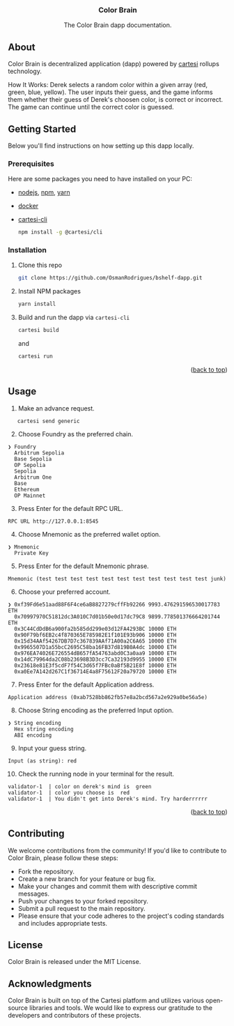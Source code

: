 <a id="readme-top"></a>

<!-- PROJECT LOGO -->
<br />
<div align="center">
  <h3 align="center">Color Brain</h3>

  <p align="center">
    The Color Brain dapp documentation.
  </p>
</div>

## About

<p>
    Color Brain is decentralized application (dapp) powered by <a href="https://docs.cartesi.io/cartesi-rollups/1.3/">cartesi</a> rollups technology.
</p>
<p> 
    How It Works: Derek selects a random color within a given array (red, green, blue, yellow). The user inputs their guess, and the game informs them whether their guess of Derek's choosen color, is correct or incorrect. The game can continue until the correct color is guessed.
</p>

## Getting Started

Below you'll find instructions on how setting up this dapp locally.

### Prerequisites

Here are some packages you need to have installed on your PC:

- [nodejs](https://nodejs.org/en), [npm](https://docs.npmjs.com/cli/v10/configuring-npm/install), [yarn](https://classic.yarnpkg.com/lang/en/docs/install/#debian-stable)

- [docker](https://docs.docker.com/get-docker/)

- [cartesi-cli](https://docs.cartesi.io/cartesi-rollups/1.3/development/migration/#install-cartesi-cli)
  ```sh
  npm install -g @cartesi/cli
  ```

### Installation

1. Clone this repo
   ```sh
   git clone https://github.com/OsmanRodrigues/bshelf-dapp.git
   ```
2. Install NPM packages
   ```sh
   yarn install
   ```
3. Build and run the dapp via `cartesi-cli`
   ```sh
   cartesi build
   ```
   and
   ```sh
   cartesi run
   ```

<p align="right">(<a href="#readme-top">back to top</a>)</p>

## Usage

1. Make an advance request.

```
   cartesi send generic
```

2. Choose Foundry as the preferred chain.

```
❯ Foundry
  Arbitrum Sepolia
  Base Sepolia
  OP Sepolia
  Sepolia
  Arbitrum One
  Base
  Ethereum
  OP Mainnet
```

3. Press Enter for the default RPC URL.

```
RPC URL http://127.0.0.1:8545
```

4. Choose Mnemonic as the preferred wallet option.

```
❯ Mnemonic
  Private Key
```

5. Press Enter for the default Mnemonic phrase.

```
Mnemonic (test test test test test test test test test test test junk)
```

6. Choose your preferred account.

```
❯ 0xf39Fd6e51aad88F6F4ce6aB8827279cffFb92266 9993.476291596530017783 ETH
  0x70997970C51812dc3A010C7d01b50e0d17dc79C8 9899.778501376664201744 ETH
  0x3C44CdDdB6a900fa2b585dd299e03d12FA4293BC 10000 ETH
  0x90F79bf6EB2c4f870365E785982E1f101E93b906 10000 ETH
  0x15d34AAf54267DB7D7c367839AAf71A00a2C6A65 10000 ETH
  0x9965507D1a55bcC2695C58ba16FB37d819B0A4dc 10000 ETH
  0x976EA74026E726554dB657fA54763abd0C3a0aa9 10000 ETH
  0x14dC79964da2C08b23698B3D3cc7Ca32193d9955 10000 ETH
  0x23618e81E3f5cdF7f54C3d65f7FBc0aBf5B21E8f 10000 ETH
  0xa0Ee7A142d267C1f36714E4a8F75612F20a79720 10000 ETH
```

7. Press Enter for the default Application address.

```
Application address (0xab7528bb862fb57e8a2bcd567a2e929a0be56a5e)
```

8. Choose String encoding as the preferred Input option.

```
❯ String encoding
  Hex string encoding
  ABI encoding
```

9. Input your guess string.

```
Input (as string): red
```

10. Check the running node in your terminal for the result.

```
validator-1  | color on derek's mind is  green
validator-1  | color you choose is  red
validator-1  | You didn't get into Derek's mind. Try harderrrrrr
```

<p align="right">(<a href="#readme-top">back to top</a>)</p>

## Contributing

We welcome contributions from the community! If you'd like to contribute to Color Brain, please follow these steps:

- Fork the repository.
- Create a new branch for your feature or bug fix.
- Make your changes and commit them with descriptive commit messages.
- Push your changes to your forked repository.
- Submit a pull request to the main repository.
- Please ensure that your code adheres to the project's coding standards and includes appropriate tests.

## License

Color Brain is released under the MIT License.

## Acknowledgments

Color Brain is built on top of the Cartesi platform and utilizes various open-source libraries and tools. We would like to express our gratitude to the developers and contributors of these projects.

```

```
